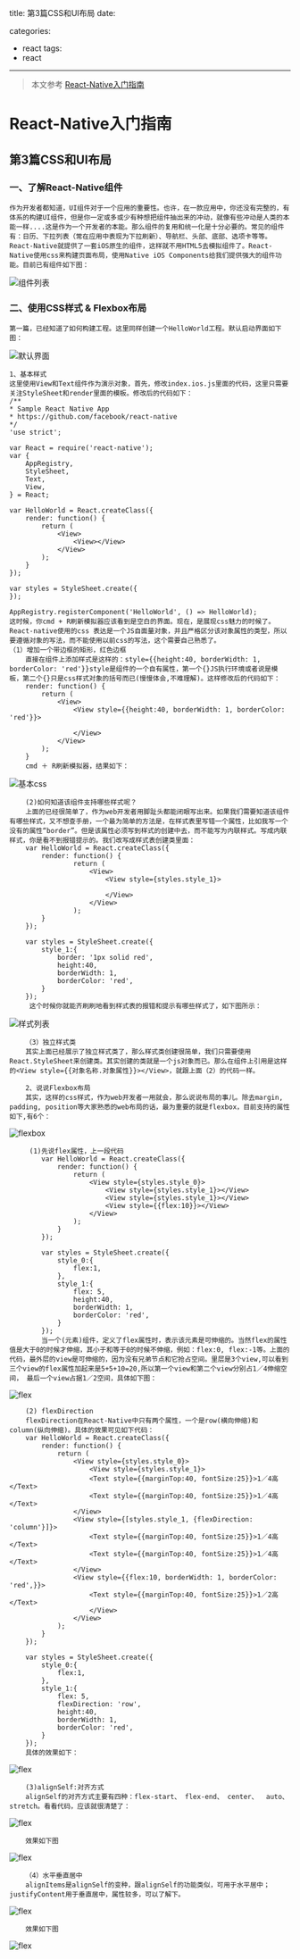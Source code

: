 title: 第3篇CSS和UI布局
date: 

categories: 
- react
tags: 
- react
---
> 本文参考 [React-Native入门指南](https://github.com/vczero/react-native-lesson)
# React-Native入门指南

## 第3篇CSS和UI布局

### 一、了解React-Native组件

```
作为开发者都知道，UI组件对于一个应用的重要性。也许，在一款应用中，你还没有完整的，有体系的构建UI组件，但是你一定或多或少有种想把组件抽出来的冲动，就像有些冲动是人类的本能一样....这是作为一个开发者的本能。那么组件的复用和统一化是十分必要的。常见的组件有：日历、下拉列表（常在应用中表现为下拉刷新）、导航栏、头部、底部、选项卡等等。React-Native就提供了一套iOS原生的组件，这样就不用HTML5去模拟组件了。React-Native使用css来构建页面布局，使用Native iOS Components给我们提供强大的组件功能。目前已有组件如下图：
```

![组件列表](http://vczero.github.io/react_native/pic/3_1.png)

### 二、使用CSS样式 & Flexbox布局

```
第一篇，已经知道了如何构建工程。这里同样创建一个HelloWorld工程。默认启动界面如下图：

```

![默认界面](http://vczero.github.io/react_native/pic/3_2.png)

```
1、基本样式
这里使用View和Text组件作为演示对象，首先，修改index.ios.js里面的代码，这里只需要关注StyleSheet和render里面的模板。修改后的代码如下：
/**
* Sample React Native App
* https://github.com/facebook/react-native
*/
'use strict';

var React = require('react-native');
var {
    AppRegistry,
    StyleSheet,
    Text,
    View,
} = React;

var HelloWorld = React.createClass({
    render: function() {
        return (
            <View>
                <View></View>
            </View>
        );
    }
});

var styles = StyleSheet.create({
});

AppRegistry.registerComponent('HelloWorld', () => HelloWorld);
这时候，你cmd + R刷新模拟器应该看到是空白的界面。现在，是展现css魅力的时候了。React-native使用的css 表达是一个JS自面量对象，并且严格区分该对象属性的类型，所以要遵循对象的写法，而不能使用以前css的写法，这个需要自己熟悉了。
（1）增加一个带边框的矩形，红色边框
    直接在组件上添加样式是这样的：style={{height:40, borderWidth: 1, borderColor: 'red'}}style是组件的一个自有属性，第一个{}JS执行环境或者说是模板，第二个{}只是css样式对象的括号而已(慢慢体会,不难理解)。这样修改后的代码如下：
    render: function() {
        return (
            <View>
                <View style={{height:40, borderWidth: 1, borderColor: 'red'}}>

                </View>
            </View>
        );
    }
    cmd ＋ R刷新模拟器，结果如下：
```

![基本css](http://vczero.github.io/react_native/pic/3_3.png)

```
    (2)如何知道该组件支持哪些样式呢？
    上面的已经很简单了，作为web开发者用脚趾头都能闭眼写出来。如果我们需要知道该组件有哪些样式，又不想查手册，一个最为简单的方法是，在样式表里写错一个属性，比如我写一个没有的属性“border”。但是该属性必须写到样式的创建中去，而不能写为内联样式。写成内联样式，你是看不到报错提示的。我们改写成样式表创建类里面：
    var HelloWorld = React.createClass({
        render: function() {
                return (
                    <View>
                        <View style={styles.style_1}>

                        </View>
                    </View>
                );
        }
    });

    var styles = StyleSheet.create({
        style_1:{
            border: '1px solid red',
            height:40,
            borderWidth: 1,  
            borderColor: 'red',
        }
    });
     这个时候你就能齐刷刷地看到样式表的报错和提示有哪些样式了，如下图所示：
```

![样式列表](http://vczero.github.io/react_native/pic/3_4.png)

```
    （3）独立样式类
    其实上面已经展示了独立样式类了，那么样式类创建很简单，我们只需要使用React.StyleSheet来创建类。其实创建的类就是一个js对象而已。那么在组件上引用是这样的<View style={{对象名称.对象属性}}></View>，就跟上面（2）的代码一样。

    2、说说Flexbox布局
    其实，这样的css样式，作为web开发者一用就会，那么说说布局的事儿。除去margin, padding, position等大家熟悉的web布局的话，最为重要的就是flexbox，目前支持的属性如下,有6个：
```

![flexbox](http://vczero.github.io/react_native/pic/3_5.png)

```
     (1)先说flex属性，上一段代码
        var HelloWorld = React.createClass({
            render: function() {
                return (
                    <View style={styles.style_0}>
                        <View style={styles.style_1}></View>
                        <View style={styles.style_1}></View>
                        <View style={{flex:10}}></View>
                    </View>
                );
            }
        });

        var styles = StyleSheet.create({
            style_0:{
                flex:1,
            },
            style_1:{
                flex: 5,
                height:40,
                borderWidth: 1,  
                borderColor: 'red',
            }
        });
        当一个(元素)组件，定义了flex属性时，表示该元素是可伸缩的。当然flex的属性值是大于0的时候才伸缩，其小于和等于0的时候不伸缩，例如：flex:0, flex:-1等。上面的代码，最外层的view是可伸缩的，因为没有兄弟节点和它抢占空间。里层是3个view,可以看到三个view的flex属性加起来是5+5+10=20,所以第一个view和第二个view分别占1／4伸缩空间， 最后一个view占据1／2空间，具体如下图：
```

![flex](http://vczero.github.io/react_native/pic/3_6.png)

```
    (2) flexDirection
    flexDirection在React-Native中只有两个属性，一个是row(横向伸缩)和column(纵向伸缩)。具体的效果可见如下代码：
    var HelloWorld = React.createClass({
        render: function() {
            return (
                <View style={styles.style_0}>
                    <View style={styles.style_1}>
                    <Text style={{marginTop:40, fontSize:25}}>1／4高</Text>
                    <Text style={{marginTop:40, fontSize:25}}>1／4高</Text>
                </View>
                <View style={[styles.style_1, {flexDirection: 'column'}]}>
                    <Text style={{marginTop:40, fontSize:25}}>1／4高</Text>
                    <Text style={{marginTop:40, fontSize:25}}>1／4高</Text>
                </View>
                <View style={{flex:10, borderWidth: 1, borderColor: 'red',}}>
                    <Text style={{marginTop:40, fontSize:25}}>1／2高</Text>
                    </View>
                </View>
            );
        }
    });

    var styles = StyleSheet.create({
        style_0:{
            flex:1,
        },
        style_1:{
            flex: 5,
            flexDirection: 'row',
            height:40,
            borderWidth: 1,  
            borderColor: 'red',
        }
    });
    具体的效果如下：

```

![flex](http://vczero.github.io/react_native/pic/3_7.png)

```
    (3)alignSelf:对齐方式
    alignSelf的对齐方式主要有四种：flex-start、 flex-end、 center、  auto、 stretch。看看代码，应该就很清楚了：

```

![flex](http://vczero.github.io/react_native/pic/3_8.png)

```
    效果如下图

```

![flex](http://vczero.github.io/react_native/pic/3_9.png)

```
    （4）水平垂直居中
    alignItems是alignSelf的变种，跟alignSelf的功能类似，可用于水平居中；justifyContent用于垂直居中，属性较多，可以了解下。

```

![flex](http://vczero.github.io/react_native/pic/3_10.png)

```
    效果如下图

```

![flex](http://vczero.github.io/react_native/pic/3_11.png)